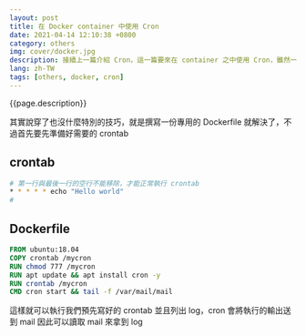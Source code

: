 ```yaml
---
layout: post
title: 在 Docker container 中使用 Cron
date: 2021-04-14 12:10:38 +0800
category: others
img: cover/docker.jpg
description: 接續上一篇介紹 Cron，這一篇要來在 container 之中使用 Cron，雖然一般來說應該不太會遇到這個情況，但最近剛好就被我遇上了，因此順便記錄一下
lang: zh-TW
tags: [others, docker, cron]
---
```


{{page.description}}

其實說穿了也沒什麼特別的技巧，就是撰寫一份專用的 Dockerfile 就解決了，不過首先要先準備好需要的 crontab

## crontab
```bash
# 第一行與最後一行的空行不能移除，才能正常執行 crontab
* * * * * echo "Hello world"
#
```

## Dockerfile
```Dockerfile
FROM ubuntu:18.04
COPY crontab /mycron
RUN chmod 777 /mycron
RUN apt update && apt install cron -y
RUN crontab /mycron
CMD cron start && tail -f /var/mail/mail
```
這樣就可以執行我們預先寫好的 crontab 並且列出 log，cron 會將執行的輸出送到 mail 因此可以讀取 mail 來拿到 log